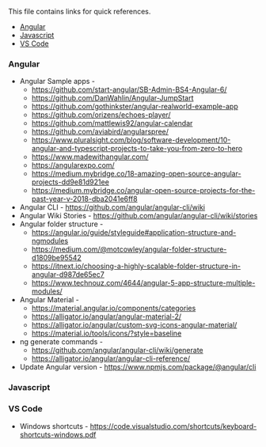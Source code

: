 This file contains links for quick references. 


* [Angular](#angular)
* [Javascript](#javascript)
* [VS Code](#vs-code)


### Angular
- Angular Sample apps -
  - https://github.com/start-angular/SB-Admin-BS4-Angular-6/
  - https://github.com/DanWahlin/Angular-JumpStart
  - https://github.com/gothinkster/angular-realworld-example-app
  - https://github.com/orizens/echoes-player/
  - https://github.com/mattlewis92/angular-calendar
  - https://github.com/aviabird/angularspree/
  - https://www.pluralsight.com/blog/software-development/10-angular-and-typescript-projects-to-take-you-from-zero-to-hero
  - https://www.madewithangular.com/
  - https://angularexpo.com/
  - https://medium.mybridge.co/18-amazing-open-source-angular-projects-dd9e81d921ee
  - https://medium.mybridge.co/angular-open-source-projects-for-the-past-year-v-2018-dba2041e6ff8
- Angular CLI - https://github.com/angular/angular-cli/wiki
- Angular Wiki Stories - https://github.com/angular/angular-cli/wiki/stories
- Angular folder structure - 
  - https://angular.io/guide/styleguide#application-structure-and-ngmodules
  - https://medium.com/@motcowley/angular-folder-structure-d1809be95542
  - https://itnext.io/choosing-a-highly-scalable-folder-structure-in-angular-d987de65ec7
  - https://www.technouz.com/4644/angular-5-app-structure-multiple-modules/
- Angular Material -
  - https://material.angular.io/components/categories
  - https://alligator.io/angular/angular-material-2/
  - https://alligator.io/angular/custom-svg-icons-angular-material/
  - https://material.io/tools/icons/?style=baseline
- ng generate commands - 
  - https://github.com/angular/angular-cli/wiki/generate
  - https://alligator.io/angular/angular-cli-reference/
- Update Angular version - https://www.npmjs.com/package/@angular/cli

### Javascript



### VS Code
- Windows shortcuts - https://code.visualstudio.com/shortcuts/keyboard-shortcuts-windows.pdf
